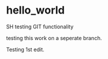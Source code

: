 # hello_world
SH testing GIT functionality

testing this work on a seperate branch.

Testing 1st edit.
